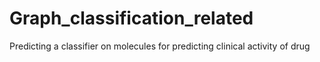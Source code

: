 # Graph_classification_related
Predicting a classifier on molecules for predicting clinical activity of drug
